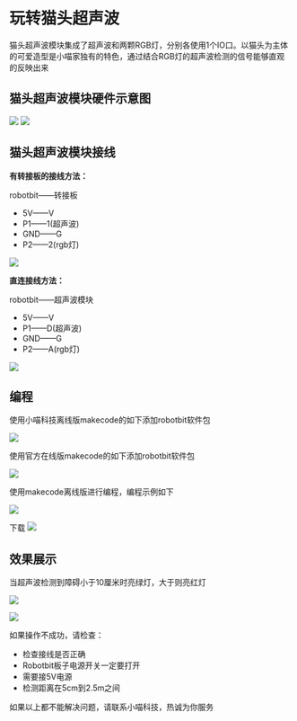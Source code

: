# 玩转猫头超声波 
猫头超声波模块集成了超声波和两颗RGB灯，分别各使用1个IO口。以猫头为主体的可爱造型是小喵家独有的特色，通过结合RGB灯的超声波检测的信号能够直观的反映出来
## 猫头超声波模块硬件示意图

![](./chaoshengbo/resume.png) 
![](./chaoshengbo/shiyitu.png) 

## 猫头超声波模块接线

**有转接板的接线方法：** 

robotbit——转接板  

- 5V——V
- P1——1(超声波)
- GND——G
- P2——2(rgb灯)  

![](./chaoshengbo/zhuanjieban.png)  

**直连接线方法：**   

robotbit——超声波模块  

- 5V——V
- P1——D(超声波)
- GND——G
- P2——A(rgb灯)  

![](./chaoshengbo/zhilian.png)  

## 编程 

使用小喵科技离线版makecode的如下添加robotbit软件包  

![](./light/jiabao.png)    

使用官方在线版makecode的如下添加robotbit软件包  

![](./light/zaixian.png)  

使用makecode离线版进行编程，编程示例如下  

![](./chaoshengbo/makecode.png)    

下载
![](./chaoshengbo/xiazai.png)    

## 效果展示 

当超声波检测到障碍小于10厘米时亮绿灯，大于则亮红灯  

![](./chaoshengbo/xiaoguo1.png)  

![](./chaoshengbo/xiaoguo2.png)  

如果操作不成功，请检查：  

- 检查接线是否正确   
- Robotbit板子电源开关一定要打开   
- 需要接5V电源  
- 检测距离在5cm到2.5m之间

如果以上都不能解决问题，请联系小喵科技，热诚为你服务
